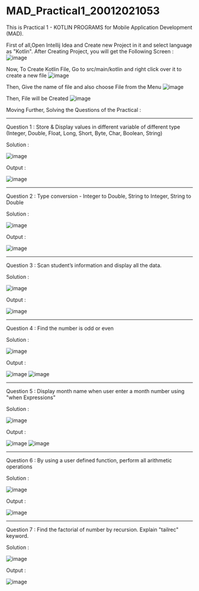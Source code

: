 # MAD_Practical1_20012021053
This is Practical 1 - KOTLIN PROGRAMS for Mobile Application Development (MAD).

First of all,Open Intellij Idea and Create new Project in it and select language as "Kotlin".
After Creating Project, you will get the Following Screen :
![image](https://user-images.githubusercontent.com/110806025/183686852-57db3543-cbc5-4a6a-beb9-ba8e5a92b201.png)

Now, To Create Kotlin File,
Go to src/main/kotlin
and right click over it to create a new file
![image](https://user-images.githubusercontent.com/110806025/183687133-be29150f-97ea-4999-a74f-9695c57ae7d8.png)

Then, Give the name of file and also choose File from the Menu
![image](https://user-images.githubusercontent.com/110806025/183687355-63514dd4-1417-42bc-94af-c6753c546b14.png)

Then, File will be Created
![image](https://user-images.githubusercontent.com/110806025/183687498-29db0816-2cf1-464c-a4a0-4bd8942ab052.png)

Moving Further,
Solving the Questions of the Practical :

___________________________________________________________________________________________________________________________________________________________________________
Question 1 : Store & Display values in different variable of different type (Integer, Double, Float, Long, Short, Byte, Char, Boolean, String)

Solution :

![image](https://user-images.githubusercontent.com/110806025/183698051-04a5271d-2196-408c-9b63-f74a4687536d.png)

Output :

![image](https://user-images.githubusercontent.com/110806025/183698162-e57dadff-fab5-4492-aee0-257042820d06.png)

___________________________________________________________________________________________________________________________________________________________________________
Question 2 : Type conversion - Integer to Double, String to Integer, String to Double

Solution :

![image](https://user-images.githubusercontent.com/110806025/183702432-79a5c28e-8005-4441-9e27-d9260efa305d.png)

Output :

![image](https://user-images.githubusercontent.com/110806025/183702518-e0b1d8f9-34fa-4347-80a0-6f6e4a8ef612.png)

___________________________________________________________________________________________________________________________________________________________________________
Question 3 : Scan student’s information and display all the data.

Solution :

![image](https://user-images.githubusercontent.com/110806025/183703640-3be0864b-d9c8-440e-83c5-1a3ef59fd4a8.png)

Output : 

![image](https://user-images.githubusercontent.com/110806025/183703852-b1918bb7-57e6-47e7-a673-b9ab64de6303.png)

___________________________________________________________________________________________________________________________________________________________________________
Question 4 : Find the number is odd or even

Solution : 

![image](https://user-images.githubusercontent.com/110806025/183964964-6fa9368d-2fed-450b-a811-f73d4eb97c11.png)

Output : 

![image](https://user-images.githubusercontent.com/110806025/183965402-eacea1e0-33d2-4de7-b39d-4cb29f6eb592.png)
![image](https://user-images.githubusercontent.com/110806025/183965428-c79b4075-1e09-4432-bda4-290653adf6ec.png)

___________________________________________________________________________________________________________________________________________________________________________
Question 5 : Display month name when user enter a month number using "when Expressions"

Solution : 

![image](https://user-images.githubusercontent.com/110806025/183976244-7b81a07c-848f-4139-82b9-443641104106.png)

Output :

![image](https://user-images.githubusercontent.com/110806025/183976339-5b9fe839-4cd8-4d8b-bd6f-e5e20d0c8cf7.png)
![image](https://user-images.githubusercontent.com/110806025/183976389-78ec6f09-f482-43fc-8263-d591438cacbf.png)

___________________________________________________________________________________________________________________________________________________________________________
Question 6 : By using a user defined function, perform all arithmetic operations

Solution : 

![image](https://user-images.githubusercontent.com/110806025/185573296-463cf209-3c0c-4a33-8979-001938d35cdd.png)

Output :

![image](https://user-images.githubusercontent.com/110806025/185573355-ebdf609b-e19c-46fd-b967-17d5f4d3ef49.png)

___________________________________________________________________________________________________________________________________________________________________________
Question 7 : Find the factorial of number by recursion. Explain "tailrec" keyword.

Solution : 

![image](https://user-images.githubusercontent.com/110806025/185579184-cb37690e-889f-4013-8f64-5aeb8adaecba.png)

Output :

![image](https://user-images.githubusercontent.com/110806025/185579412-6dda3e63-cdc8-4e67-956d-d5641f0265a1.png)
